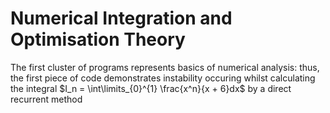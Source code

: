 # Numerical Integration and Optimisation Theory

The first cluster of programs represents basics of numerical analysis: thus, the first piece of code demonstrates instability occuring whilst calculating the integral $I_n = \int\limits_{0}^{1} \frac{x^n}{x + 6}dx$ by a direct recurrent method
